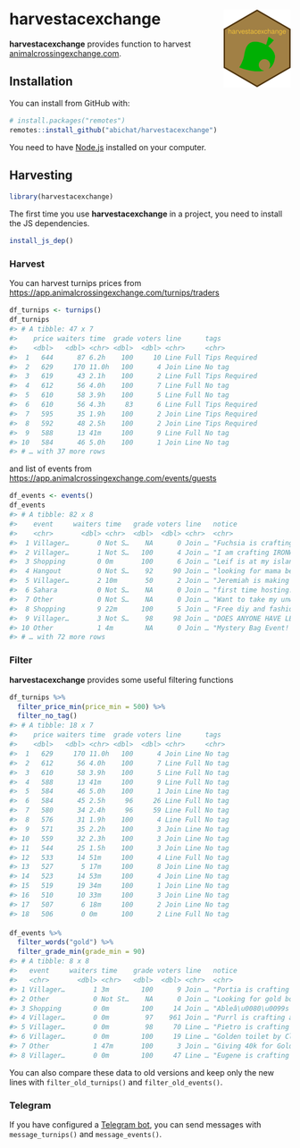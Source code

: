 
<!-- README.md is generated from README.Rmd. Please edit that file -->

# harvestacexchange <img src='man/figures/logo.png' align="right" height="139" />

<!-- badges: start -->

<!-- badges: end -->

**harvestacexchange** provides function to harvest
[animalcrossingexchange.com](https://app.animalcrossingexchange.com).

## Installation

You can install from GitHub with:

``` r
# install.packages("remotes")
remotes::install_github("abichat/harvestacexchange")
```

You need to have [Node.js](https://nodejs.org/) installed on your
computer.

## Harvesting

``` r
library(harvestacexchange)
```

The first time you use **harvestacexchange** in a project, you need to
install the JS dependencies.

``` r
install_js_dep()
```

### Harvest

You can harvest turnips prices from
<https://app.animalcrossingexchange.com/turnips/traders>

``` r
df_turnips <- turnips()
df_turnips
#> # A tibble: 47 x 7
#>    price waiters time  grade voters line      tags         
#>    <dbl>   <dbl> <chr> <dbl>  <dbl> <chr>     <chr>        
#>  1   644      87 6.2h    100     10 Line Full Tips Required
#>  2   629     170 11.0h   100      4 Join Line No tag       
#>  3   619      43 2.1h    100      2 Line Full Tips Required
#>  4   612      56 4.0h    100      7 Line Full No tag       
#>  5   610      58 3.9h    100      5 Line Full No tag       
#>  6   610      56 4.3h     83      6 Line Full Tips Required
#>  7   595      35 1.9h    100      2 Join Line Tips Required
#>  8   592      48 2.5h    100      2 Join Line Tips Required
#>  9   588      13 41m     100      9 Line Full No tag       
#> 10   584      46 5.0h    100      1 Join Line No tag       
#> # … with 37 more rows
```

and list of events from
<https://app.animalcrossingexchange.com/events/guests>

``` r
df_events <- events()
df_events
#> # A tibble: 82 x 8
#>    event     waiters time   grade voters line   notice                   tags   
#>    <chr>       <dbl> <chr>  <dbl>  <dbl> <chr>  <chr>                    <chr>  
#>  1 Villager…       0 Not S…    NA      0 Join … "Fuchsia is crafting a … No tag 
#>  2 Villager…       1 Not S…   100      4 Join … "I am crafting IRONWOOD… No tag 
#>  3 Shopping        0 0m       100      6 Join … "Leif is at my island! … No tag 
#>  4 Hangout         0 Not S…    92     90 Join … "looking for mama bear … No tag 
#>  5 Villager…       2 10m       50      2 Join … "Jeremiah is making a w… No tag 
#>  6 Sahara          0 Not S…    NA      0 Join … "first time hosting! pl… No tag 
#>  7 Other           0 Not S…    NA      0 Join … "Want to take my unwant… No tag 
#>  8 Shopping        9 22m      100      5 Join … "Free diy and fashion, … No tag 
#>  9 Villager…       3 Not S…    98     98 Join … "DOES ANYONE HAVE LEIF … No tag 
#> 10 Other           1 4m        NA      0 Join … "Mystery Bag Event! For… Tips R…
#> # … with 72 more rows
```

### Filter

**harvestacexchange** provides some useful filtering functions

``` r
df_turnips %>% 
  filter_price_min(price_min = 500) %>% 
  filter_no_tag()
#> # A tibble: 18 x 7
#>    price waiters time  grade voters line      tags  
#>    <dbl>   <dbl> <chr> <dbl>  <dbl> <chr>     <chr> 
#>  1   629     170 11.0h   100      4 Join Line No tag
#>  2   612      56 4.0h    100      7 Line Full No tag
#>  3   610      58 3.9h    100      5 Line Full No tag
#>  4   588      13 41m     100      9 Line Full No tag
#>  5   584      46 5.0h    100      1 Join Line No tag
#>  6   584      45 2.5h     96     26 Line Full No tag
#>  7   580      34 2.4h     96     59 Line Full No tag
#>  8   576      31 1.9h    100      4 Line Full No tag
#>  9   571      35 2.2h    100      3 Join Line No tag
#> 10   559      32 2.3h    100      3 Join Line No tag
#> 11   544      25 1.5h    100      3 Join Line No tag
#> 12   533      14 51m     100      4 Line Full No tag
#> 13   527       5 17m     100      8 Join Line No tag
#> 14   523      14 53m     100      4 Join Line No tag
#> 15   519      19 34m     100      1 Join Line No tag
#> 16   510      10 33m     100      3 Join Line No tag
#> 17   507       6 18m     100      2 Join Line No tag
#> 18   506       0 0m      100      2 Line Full No tag

df_events %>% 
  filter_words("gold") %>% 
  filter_grade_min(grade_min = 90)
#> # A tibble: 8 x 8
#>   event     waiters time    grade voters line   notice                     tags 
#>   <chr>       <dbl> <chr>   <dbl>  <dbl> <chr>  <chr>                      <chr>
#> 1 Villager…       1 3m        100      9 Join … "Portia is crafting a Luc… No t…
#> 2 Other           0 Not St…    NA      0 Join … "Looking for gold boots a… No t…
#> 3 Shopping        0 0m        100     14 Join … "Ableâ\u0080\u0099s has t… No t…
#> 4 Villager…       0 0m         97    961 Join … "Purrl is crafting a GOLD… No t…
#> 5 Villager…       0 0m         98     70 Line … "Pietro is crafting â\u00… No t…
#> 6 Villager…       0 0m        100     19 Line … "Golden toilet by Cleo, s… No t…
#> 7 Other           1 47m       100      3 Join … "Giving 40k for Gold Nugg… No t…
#> 8 Villager…       0 0m        100     47 Line … "Eugene is crafting a GOL… No t…
```

You can also compare these data to old versions and keep only the new
lines with `filter_old_turnips()` and `filter_old_events()`.

### Telegram

If you have configured a [Telegram
bot](https://github.com/ebeneditos/telegram.bot), you can send messages
with `message_turnips()` and `message_events()`.
